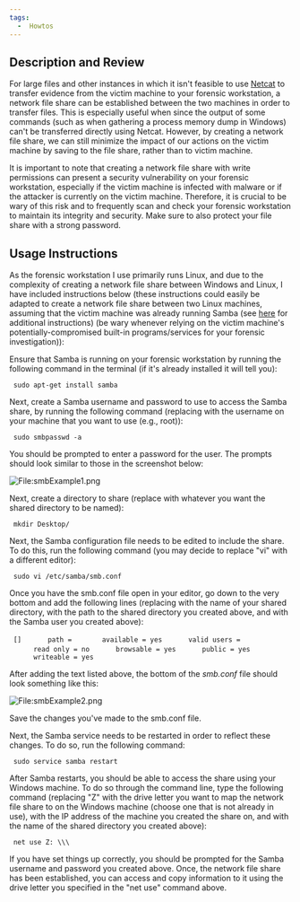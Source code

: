 ```yaml
---
tags:
  -  Howtos
---
```

## Description and Review

For large files and other instances in which it isn't feasible to use
[Netcat](netcat.md) to transfer evidence from the victim machine
to your forensic workstation, a network file share can be established
between the two machines in order to transfer files. This is especially
useful when since the output of some commands (such as when gathering a
process memory dump in Windows) can't be transferred directly using
Netcat. However, by creating a network file share, we can still minimize
the impact of our actions on the victim machine by saving to the file
share, rather than to victim machine.

It is important to note that creating a network file share with write
permissions can present a security vulnerability on your forensic
workstation, especially if the victim machine is infected with malware
or if the attacker is currently on the victim machine. Therefore, it is
crucial to be wary of this risk and to frequently scan and check your
forensic workstation to maintain its integrity and security. Make sure
to also protect your file share with a strong password.

## Usage Instructions

As the forensic workstation I use primarily runs Linux, and due to the
complexity of creating a network file share between Windows and Linux, I
have included instructions below (these instructions could easily be
adapted to create a network file share between two Linux machines,
assuming that the victim machine was already running Samba (see
[here](http://www.howtogeek.com/176471/how-to-share-files-between-windows-and-linux/)
for additional instructions) (be wary whenever relying on the victim
machine's potentially-compromised built-in programs/services for your
forensic investigation)):

Ensure that Samba is running on your forensic workstation by running the
following command in the terminal (if it's already installed it will
tell you):

` sudo apt-get install samba`

Next, create a Samba username and password to use to access the Samba
share, by running the following command (replacing <username> with the
username on your machine that you want to use (e.g., root)):

` sudo smbpasswd -a `<username>

You should be prompted to enter a password for the user. The prompts
should look similar to those in the screenshot below:

![<File:smbExample1.png>](smbExample1.png "File:smbExample1.png")

Next, create a directory to share (replace <share> with whatever you
want the shared directory to be named):

` mkdir Desktop/`<share>

Next, the Samba configuration file needs to be edited to include the
share. To do this, run the following command (you may decide to replace
"vi" with a different editor):

` sudo vi /etc/samba/smb.conf`

Once you have the smb.conf file open in your editor, go down to the very
bottom and add the following lines (replacing <share> with the name of
your shared directory, <pathToShare> with the path to the shared
directory you created above, and <user> with the Samba user you created
above):

` [`<share>`]`
`      path = `<pathToShare>
`      available = yes`
`      valid users = `<user>
`      read only = no`
`      browsable = yes`
`      public = yes`
`      writeable = yes`

After adding the text listed above, the bottom of the *smb.conf* file
should look something like this:

![<File:smbExample2.png>](smbExample2.png "File:smbExample2.png")

Save the changes you've made to the smb.conf file.

Next, the Samba service needs to be restarted in order to reflect these
changes. To do so, run the following command:

` sudo service samba restart`

After Samba restarts, you should be able to access the share using your
Windows machine. To do so through the command line, type the following
command (replacing "Z" with the drive letter you want to map the network
file share to on the Windows machine (choose one that is not already in
use), <sharingMachineIPAddress> with the IP address of the machine you
created the share on, and <share> with the name of the shared directory
you created above):

` net use Z: \\`<sharingMachineIPAddress>`\`<share>

If you have set things up correctly, you should be prompted for the
Samba username and password you created above. Once, the network file
share has been established, you can access and copy information to it
using the drive letter you specified in the "net use" command above.

